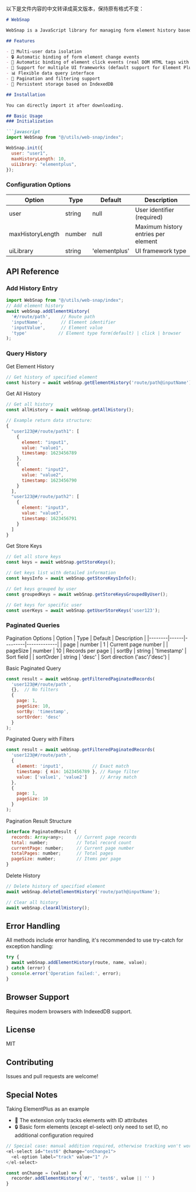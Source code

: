 以下是<mcfile name="web-snap_zh.md" path="d:\works\packages\web-snap\web-snap_zh.md"></mcfile>文件内容的中文转译成英文版本，保持原有格式不变：

```markdown:d:\works\packages\web-snap\web-snap_en.md
# WebSnap

WebSnap is a JavaScript library for managing form element history based on IndexedDB. It provides a simple yet powerful way to store and retrieve historical values of form elements, supporting paginated queries and filtering features.

## Features

- 📝 Multi-user data isolation
- 🔒 Automatic binding of form element change events
- 🎯 Automatic binding of element click events (real DOM HTML tags with ID attributes, except for a tags and their nested elements)
- 🔄 Support for multiple UI frameworks (default support for Element Plus)
- 📊 Flexible data query interface
- 🎯 Pagination and filtering support
- 💾 Persistent storage based on IndexedDB

## Installation

You can directly import it after downloading.

## Basic Usage
### Initialization

```javascript
import WebSnap from "@/utils/web-snap/index";

WebSnap.init({
  user: "user1",
  maxHistoryLength: 10,
  uiLibrary: "elementplus",
});
```

### Configuration Options
| Option | Type | Default | Description |
|--------|------|---------|-------------|
| user | string | null | User identifier (required) |
| maxHistoryLength | number | null | Maximum history entries per element |
| uiLibrary | string | 'elementplus' | UI framework type |

## API Reference
### Add History Entry
```javascript
import WebSnap from "@/utils/web-snap/index";
// Add element history
await webSnap.addElementHistory(
  '#/route/path',    // Route path
  'inputName',       // Element identifier
  'inputValue',      // Element value
  'type'            // Element type form(default) | click | browser
);
```

### Query History
Get Element History
```javascript
// Get history of specified element
const history = await webSnap.getElementHistory('route/path@inputName');
```

Get All History
```javascript
// Get all history
const allHistory = await webSnap.getAllHistory();

// Example return data structure:
{
  "user123@#/route/path1": [
    {
      element: "input1",
      value: "value1",
      timestamp: 1623456789
    },
    {
      element: "input2",
      value: "value2",
      timestamp: 1623456790
    }
  ],
  "user123@#/route/path2": [
    {
      element: "input3",
      value: "value3",
      timestamp: 1623456791
    }
  ]
}
```

Get Store Keys
```javascript
// Get all store keys
const keys = await webSnap.getStoreKeys();

// Get keys list with detailed information
const keysInfo = await webSnap.getStoreKeysInfo();

// Get keys grouped by user
const groupedKeys = await webSnap.getStoreKeysGroupedByUser();

// Get keys for specific user
const userKeys = await webSnap.getUserStoreKeys('user123');
```

### Paginated Queries
Pagination Options
| Option | Type | Default | Description |
|--------|------|---------|-------------|
| page | number | 1 | Current page number |
| pageSize | number | 10 | Records per page |
| sortBy | string | 'timestamp' | Sort field |
| sortOrder | string | 'desc' | Sort direction ('asc'/'desc') |

Basic Paginated Query
```javascript
const result = await webSnap.getFilteredPaginatedRecords(
  'user123@#/route/path',
  {},  // No filters
  {
    page: 1,
    pageSize: 10,
    sortBy: 'timestamp',
    sortOrder: 'desc'
  }
);
```

Paginated Query with Filters
```javascript
const result = await webSnap.getFilteredPaginatedRecords(
  'user123@#/route/path',
  {
    element: 'input1',           // Exact match
    timestamp: { min: 1623456789 }, // Range filter
    value: ['value1', 'value2']     // Array match
  },
  {
    page: 1,
    pageSize: 10
  }
);
```

Pagination Result Structure
```javascript
interface PaginatedResult {
  records: Array<any>;     // Current page records
  total: number;           // Total record count
  currentPage: number;     // Current page number
  totalPages: number;      // Total pages
  pageSize: number;        // Items per page
}
```

Delete History
```javascript
// Delete history of specified element
await webSnap.deleteElementHistory('route/path@inputName');

// Clear all history
await webSnap.clearAllHistory();
```

## Error Handling
All methods include error handling, it's recommended to use try-catch for exception handling:

```javascript
try {
  await webSnap.addElementHistory(route, name, value);
} catch (error) {
  console.error('Operation failed:', error);
}
```

## Browser Support
Requires modern browsers with IndexedDB support.

## License
MIT

## Contributing
Issues and pull requests are welcome!

## Special Notes

Taking ElementPlus as an example

- 📝 The extension only tracks elements with ID attributes
- 🔒 Basic form elements (except el-select) only need to set ID, no additional configuration required

```javascript
// Special case: manual addition required, otherwise tracking won't work
<el-select id="test6" @change="onChange1">
  <el-option label="track" value="1" />
</el-select>

const onChange = (value) => {
  recorder.addElementHistory('#/', 'test6', value || '' )
}
```